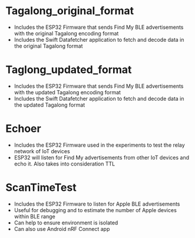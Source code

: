 # Tagalong_original_format
- Includes the ESP32 Firmware that sends Find My BLE advertisements with the original Tagalong encoding format
- Includes the Swift Datafetcher application to fetch and decode data in the original Tagalong format

# Taglong_updated_format
- Includes the ESP32 Firmware that sends Find My BLE advertisements with the updated Tagalong encoding format
- Includes the Swift Datafetcher application to fetch and decode data in the updated Tagalong format

# Echoer
- Includes the ESP32 Firmware used in the experiments to test the relay network of IoT devices
- ESP32 will listen for Find My advertisements from other IoT devices and echo it. Also takes into consideration TTL

# ScanTimeTest
- Includes the ESP32 Firmware to listen for Apple BLE advertisements
- Useful for debugging and to estimate the number of Apple devices within BLE range
- Can help to ensure environment is isolated
- Can also use Android nRF Connect app 
